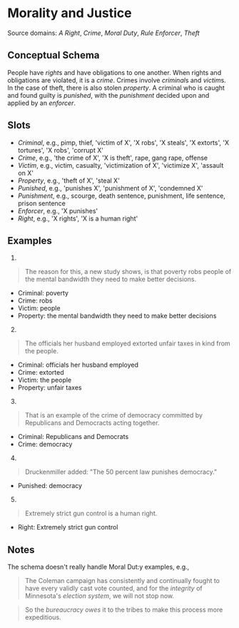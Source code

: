 # Morality and Justice

Source domains: *A Right*, *Crime*, *Moral Duty*, *Rule Enforcer*, *Theft*


## Conceptual Schema

People have *right*s and have obligations to one another. When rights
and obligations are violated, it is a *crime*. Crimes involve
*criminal*s and *victim*s. In the case of theft, there is also stolen
*property*. A criminal who is caught and found guilty is *punished*,
with the *punishment* decided upon and applied by an *enforcer*.


## Slots

- *Criminal*, e.g., pimp, thief, 'victim of X', 'X robs', 'X steals', 'X
  extorts', 'X tortures', 'X robs', 'corrupt X'
- *Crime*, e.g., 'the crime of X', 'X is theft', rape, gang rape, offense
- *Victim*, e.g., victim, casualty, 'victimization of X', 'victimize X',
   'assault on X'
- *Property*, e.g., 'theft of X', 'steal X'
- *Punished*, e.g., 'punishes X', 'punishment of X', 'condemned X'
- *Punishment*, e.g., scourge, death sentence, punishment, life
  sentence, prison sentence
- *Enforcer*, e.g., 'X punishes'
- *Right*, e.g., 'X rights', 'X is a human right'


## Examples

1.
> The reason for this, a new study shows, is that poverty robs people of
> the mental bandwidth they need to make better decisions.
- Criminal: poverty
- Crime: robs
- Victim: people
- Property: the mental bandwidth they need to make better decisions

2.
> The officials her husband employed extorted unfair taxes in kind from
> the people.
- Criminal: officials her husband employed
- Crime: extorted
- Victim: the people
- Property: unfair taxes

3.
> That is an example of the crime of democracy committed by Republicans
> and Democracts acting together.
- Criminal: Republicans and Democrats
- Crime: democracy

4.
> Druckenmiller added: "The 50 percent law punishes democracy."
- Punished: democracy

5.
> Extremely strict gun control is a human right.
- Right: Extremely strict gun control


## Notes

The schema doesn't really handle Moral Dut:y examples, e.g.,

> The Coleman campaign has consistently and continually fought to have
> every validly cast vote counted, and for the *integrity* of Minnesota's
> *election system*, we will not stop now.

> So the *bureaucracy* *owes* it to the tribes to make this process more
> expeditious.
